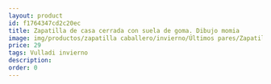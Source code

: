 ```yaml
---
layout: product
id: f1764347cd2c20ec
title: Zapatilla de casa cerrada con suela de goma. Dibujo momia
image: img/productos/zapatilla caballero/invierno/Últimos pares/Zapatilla de casa cerrada con suela de goma. Dibujo momia=29=Vulladi invierno.webp
price: 29
tags: Vulladi invierno
description: 
order: 0
---
```

